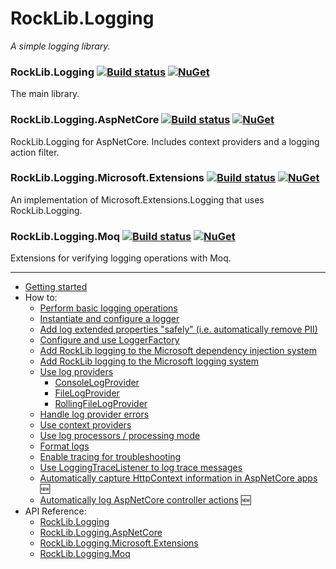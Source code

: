 ﻿# RockLib.Logging

*A simple logging library.*

### RockLib.Logging [![Build status](https://ci.appveyor.com/api/projects/status/y06g87sp3p3q5gb4?svg=true)](https://ci.appveyor.com/project/RockLib/rocklib-logging) [![NuGet](https://img.shields.io/nuget/vpre/RockLib.Logging.svg)](https://www.nuget.org/packages/RockLib.Logging)

The main library.

### RockLib.Logging.AspNetCore [![Build status](https://ci.appveyor.com/api/projects/status/olwpmvt6lw5au265?svg=true)](https://ci.appveyor.com/project/RockLib/rocklib-logging-8gd5t) [![NuGet](https://img.shields.io/nuget/vpre/RockLib.Logging.AspNetCore.svg)](https://www.nuget.org/packages/RockLib.Logging.AspNetCore)

RockLib.Logging for AspNetCore. Includes context providers and a logging action filter.

### RockLib.Logging.Microsoft.Extensions [![Build status](https://ci.appveyor.com/api/projects/status/bp0e4mk8escvm2wl?svg=true)](https://ci.appveyor.com/project/RockLib/rocklib-logging-microsoft-extensions) [![NuGet](https://img.shields.io/nuget/vpre/RockLib.Logging.Microsoft.Extensions.svg)](https://www.nuget.org/packages/RockLib.Logging.Microsoft.Extensions)

An implementation of Microsoft.Extensions.Logging that uses RockLib.Logging.

### RockLib.Logging.Moq [![Build status](https://ci.appveyor.com/api/projects/status/67qvujjho7wncp7u?svg=true)](https://ci.appveyor.com/project/RockLib/rocklib-logging-59g8r) [![NuGet](https://img.shields.io/nuget/vpre/RockLib.Logging.Moq.svg)](https://www.nuget.org/packages/RockLib.Logging.Moq)

Extensions for verifying logging operations with Moq.

---

- [Getting started](docs/GettingStarted.md)
- How to:
  - [Perform basic logging operations](docs/Logging.md)
  - [Instantiate and configure a logger](docs/Logger.md)
  - [Add log extended properties "safely" (i.e. automatically remove PII)](docs/SafeLogging.md)
  - [Configure and use LoggerFactory](docs/LoggerFactory.md)
  - [Add RockLib logging to the Microsoft dependency injection system](docs/DI.md)
  - [Add RockLib logging to the Microsoft logging system](docs/Microsoft.md)
  - [Use log providers](docs/LogProviders.md)
    - [ConsoleLogProvider](docs/ConsoleLogProvider.md)
    - [FileLogProvider](docs/FileLogProvider.md)
    - [RollingFileLogProvider](docs/RollingFileLogProvider.md)
  - [Handle log provider errors](docs/LogProviderErrors.md)
  - [Use context providers](docs/ContextProviders.md)
  - [Use log processors / processing mode](docs/LogProcessors.md)
  - [Format logs](docs/Formatting.md)
  - [Enable tracing for troubleshooting](docs/Tracing.md)
  - [Use LoggingTraceListener to log trace messages](docs/LoggingTraceListener.md)
  - [Automatically capture HttpContext information in AspNetCore apps](docs/AspNetCore.md#context-providers) 🆕
  - [Automatically log AspNetCore controller actions](docs/AspNetCore.md#logging-action-filters) 🆕
- API Reference:
  - [RockLib.Logging](https://www.fuget.org/packages/RockLib.Logging)
  - [RockLib.Logging.AspNetCore](https://www.fuget.org/packages/RockLib.Logging.AspNetCore)
  - [RockLib.Logging.Microsoft.Extensions](https://www.fuget.org/packages/RockLib.Logging.Microsoft.Extensions)
  - [RockLib.Logging.Moq](https://www.fuget.org/packages/RockLib.Logging.Moq)
